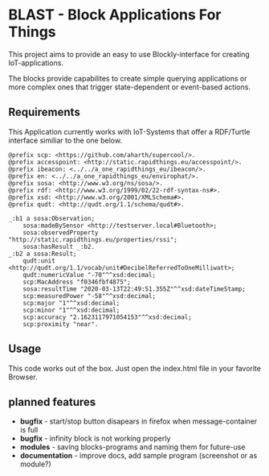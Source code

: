 # BLAST - Block Applications For Things 
This project aims to provide an easy to use Blockly-interface for creating IoT-applications.  

The blocks provide capabilites to create simple querying applications or more complex ones that trigger state-dependent or event-based actions.

## Requirements
This Application currently works with IoT-Systems that offer a RDF/Turtle interface similiar to the one below.

```turtle
@prefix scp: <https://github.com/aharth/supercool/>.
@prefix accesspoint: <http://static.rapidthings.eu/accesspoint/>.
@prefix ibeacon: <../../a_one_rapidthings_eu/ibeacon/>.
@prefix en: <../../a_one_rapidthings_eu/envirophat/>.
@prefix sosa: <http://www.w3.org/ns/sosa/>.
@prefix rdf: <http://www.w3.org/1999/02/22-rdf-syntax-ns#>.
@prefix xsd: <http://www.w3.org/2001/XMLSchema#>.
@prefix qudt: <http://qudt.org/1.1/schema/qudt#>.

_:b1 a sosa:Observation;
    sosa:madeBySensor <http://testserver.local#Bluetooth>;
    sosa:observedProperty "http://static.rapidthings.eu/properties/rssi";
    sosa:hasResult _:b2.
_:b2 a sosa:Result;
    qudt:unit <http://qudt.org/1.1/vocab/unit#DecibelReferredToOneMilliwatt>;
    qudt:numericValue "-70"^^xsd:decimal;
    scp:MacAddress "f0346fbf4875";
    sosa:resultTime "2020-03-13T22:49:51.355Z"^^xsd:dateTimeStamp;
    scp:measuredPower "-58"^^xsd:decimal;
    scp:major "1"^^xsd:decimal;
    scp:minor "1"^^xsd:decimal;
    scp:accuracy "2.1623117971054153"^^xsd:decimal;
    scp:proximity "near".
```

## Usage
This code works out of the box. Just open the index.html file in your favorite Browser.

## planned features
* **bugfix** - start/stop button disapears in firefox when message-container is full
* **bugfix** - infinity block is not working properly
* **modules** - saving blocks-programs and naming them for future-use
* **documentation** - improve docs, add sample program (screenshot or as module?)